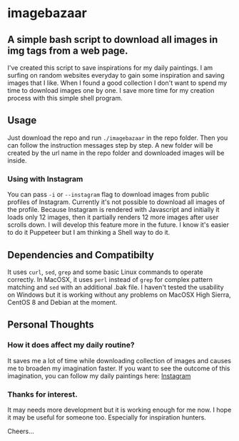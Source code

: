 # imagebazaar

## A simple bash script to download all images in img tags from a web page.

I've created this script to save inspirations for my daily paintings. I am surfing on random websites everyday to gain some inspiration and saving images that I like. When I found a good collection I don't want to spend my time to download images one by one. I save more time for my creation process with this simple shell program.

## Usage

Just download the repo and run `./imagebazaar` in the repo folder. Then you can follow the instruction messages step by step. A new folder will be created by the url name in the repo folder and downloaded images will be inside.

### Using with Instagram

You can pass `-i` or `--instagram` flag to download images from public profiles of Instagram. Currently it's not possible to download all images of the profile. Because Instagram is rendered with Javascript and initially it loads only 12 images, then it partially renders 12 more images after user scrolls down. I will develop this feature more in the future. I know it's easier to do it Puppeteer but I am thinking a Shell way to do it.

## Dependencies and Compatibilty

It uses `curl`, `sed`, `grep` and some basic Linux commands to operate correctly. In MacOSX, it uses `perl` instead of `grep` for complex pattern matching and `sed` with an additional .bak file. I haven't tested the usability on Windows but it is working without any problems on MacOSX High Sierra, CentOS 8 and Debian at the moment.

## Personal Thoughts

### How it does affect my daily routine?

It saves me a lot of time while downloading collection of images and causes me to broaden my imagination faster. If you want to see the outcome of this imagination, you can follow my daily paintings here: [Instagram](https://instagram.com/fatihgozenc)

### Thanks for interest.

It may needs more development but it is working enough for me now. I hope it may be useful for someone too. Especially for inspiration hunters.


Cheers...

